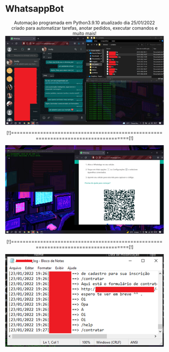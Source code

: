 # WhatsappBot
<center>
Automação programada em Python3.9.10 atualizado dia 25/01/2022<br> criado para automatizar tarefas, anotar pedidos, executar comandos e muito mais!<br>

<img src="bot1.png">
  <p>[!]====================================================================================[!]</p>
<img src="bot.png">
  <p>[!]====================================================================================[!]</p>
<img src="bot3.png">
</center>
